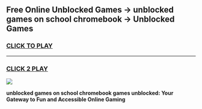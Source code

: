 
## Free Online Unblocked Games → unblocked games on school chromebook → Unblocked Games
<h3>
<a href="https://premium.freeplayer.one?title=unblocked_games_on_school_chromebook&ref=21F">CLICK TO PLAY</a></h3>
<hr>

<h3>
<a href="https://premium.freeplayer.one?title=unblocked_games_on_school_chromebook&ref=21F">CLICK 2 PLAY</a>
  
</h3>

<a href="https://premium.freeplayer.one?title=unblocked_games_on_school_chromebook&ref=21F/"><img src="https://clearcache.store/games.png"></a>


**unblocked games on school chromebook games unblocked: Your Gateway to Fun and Accessible Online Gaming**
